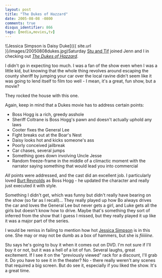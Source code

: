 ```yaml
---
layout: post
title: "The Dukes of Hazzard"
date: 2005-08-08 -0800
comments: true
disqus_identifier: 866
tags: [media,movies,tv]
---
```

![Jessica Simpson is Daisy
Duke]({{ site.url }}/images/20050808dukes.jpg)Saturday
[Stu and Tif](http://www.stuartthompson.net) joined Jenn and I in
checking out [*The Dukes of
Hazzard*](http://www.imdb.com/title/tt0377818/).

 I didn't go in expecting too much. I was a fan of the show even when I
was a little kid, but knowing that the whole thing revolves around
escaping the county sheriff by jumping your car over the local ravine
didn't seem like it was going to lend itself to film too well - I mean,
it's a great, fun show, but a movie?

 They rocked the house with this one.

 Again, keep in mind that a Dukes movie has to address certain points:

- Boss Hogg is a rich, greedy asshole
- Sheriff Coltrane is Boss Hogg's pawn and doesn't actually uphold any
    laws
- Cooter fixes the General Lee
- Fight breaks out at the Boar's Nest
- Daisy looks hot and kicks someone's ass
- Poorly conceived jailbreak
- Car chases, several jumps
- Something goes down involving Uncle Jesse
- Random freeze-frame in the middle of a climactic moment with the
    narrator saying something that would lead you into commercial

 *All* points were addressed, and the cast did an excellent job. I
particularly loved [Burt Reynolds](http://www.imdb.com/name/nm0000608/)
as Boss Hogg - he updated the character and really just executed it with
style.

 Something I didn't get, which was funny but didn't really have bearing
on the show (so far as I recall)... They really played up how Bo always
drives the car and loves the General Lee but never gets a girl, and Luke
gets all the girls but doesn't know how to drive. Maybe that's something
they sort of inferred from the show that I guess I missed, but they
really played it up like it was a major part of the series.

 I would be remiss in failing to mention how hot [Jessica
Simpson](http://www.imdb.com/name/nm0005433/) is in this one. She may or
may not be dumb as a box of hammers, but she is *fiiiiiine*.

 Stu says he's going to buy it when it comes out on DVD. I'm not sure if
I'll buy it or not, but it was a hell of a lot of fun. Several laughs,
great excitement. If I see it on the "previously viewed" rack for a
discount, I'll grab it. Do you have to see it in the theater? No - there
really weren't any scenes that required a big screen. But do see it,
especially if you liked the show. It's a great time.
